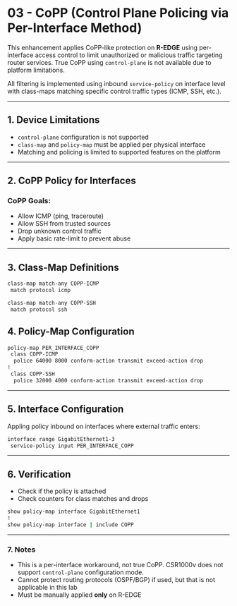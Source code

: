# 03 - CoPP (Control Plane Policing via Per-Interface Method)

This enhancement applies CoPP-like protection on **R-EDGE** using per-interface access control to limit unauthorized or malicious traffic targeting router services. True CoPP using `control-plane` is not available due to platform limitations.

All filtering is implemented using inbound `service-policy` on interface level with class-maps matching specific control traffic types (ICMP, SSH, etc.).

---

## 1. Device Limitations

- `control-plane` configuration is not supported
- `class-map` and `policy-map` must be applied per physical interface
- Matching and policing is limited to supported features on the platform

---

## 2. CoPP Policy for Interfaces

### CoPP Goals:
- Allow ICMP (ping, traceroute)
- Allow SSH from trusted sources
- Drop unknown control traffic
- Apply basic rate-limit to prevent abuse

---

## 3. Class-Map Definitions

```bash
class-map match-any COPP-ICMP
 match protocol icmp

class-map match-any COPP-SSH
 match protocol ssh
```

## 4. Policy-Map Configuration

```bash
policy-map PER_INTERFACE_COPP
 class COPP-ICMP
  police 64000 8000 conform-action transmit exceed-action drop
!
 class COPP-SSH
  police 32000 4000 conform-action transmit exceed-action drop
```

---

## 5. Interface Configuration

Appling policy inbound on interfaces where external traffic enters:
```bash
interface range GigabitEthernet1-3
 service-policy input PER_INTERFACE_COPP
```

---

## 6. Verification
- Check if the policy is attached
- Check counters for class matches and drops

```bash
show policy-map interface GigabitEthernet1
!
show policy-map interface | include COPP
```

---

### 7. Notes
- This is a per-interface workaround, not true CoPP. CSR1000v does not support `control-plane` configuration mode.
- Cannot protect routing protocols (OSPF/BGP) if used, but that is not applicable in this lab
- Must be manually applied **only** on R-EDGE